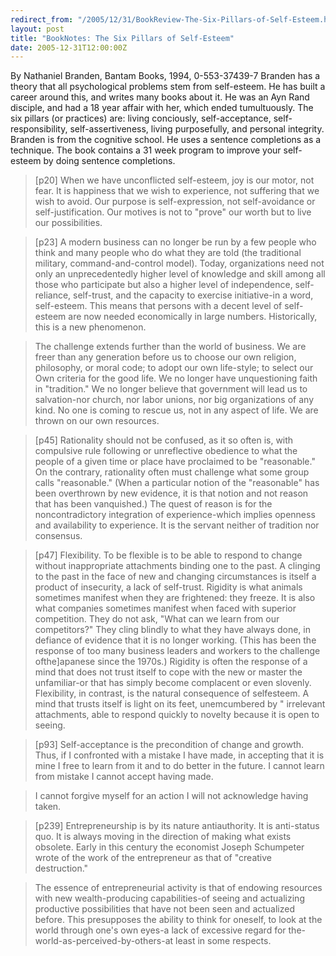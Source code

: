 ```yaml
---
redirect_from: "/2005/12/31/BookReview-The-Six-Pillars-of-Self-Esteem.html"
layout: post
title: "BookNotes: The Six Pillars of Self-Esteem"
date: 2005-12-31T12:00:00Z
---
```

By Nathaniel Branden, Bantam Books, 1994, 0-553-37439-7
 Branden has a theory that all psychological problems stem from
self-esteem.  He has built a career around this, and writes many books
about it.  He was an Ayn Rand disciple, and had a 18 year affair with
her, which ended tumultuously.  The six pillars (or practices) are:
living conciously, self-acceptance, self-responsibility,
self-assertiveness, living purposefully, and personal integrity.
Branden is from the cognitive school.  He uses a sentence completions
as a technique.  The book contains a 31 week program to improve your
self-esteem by doing sentence completions.


> [p20] When we have unconflicted self-esteem, joy is our motor, not
> fear.  It is happiness that we wish to experience, not suffering
> that we wish to avoid.  Our purpose is self-expression, not
> self-avoidance or self-justification.  Our motives is not to "prove"
> our worth but to live our possibilities.



> [p23] A modern business can no longer be run by a few people who think
> and many people who do what they are told (the traditional military,
> command-and-control model). Today, organizations need not only an
> unprecedentedly higher level of knowledge and skill among all those
> who participate but also a higher level of independence,
> self-reliance, self-trust, and the capacity to exercise initiative-in
> a word, self-esteem. This means that persons with a decent level of
> self-esteem are now needed economically in large
> numbers. Historically, this is a new phenomenon.



> The challenge extends further than the world of business. We are freer
> than any generation before us to choose our own religion, philosophy,
> or moral code; to adopt our own life-style; to select our Own criteria
> for the good life. We no longer have unquestioning faith in
> "tradition." We no longer believe that government will lead us to
> salvation-nor church, nor labor unions, nor big organizations of any
> kind. No one is coming to rescue us, not in any aspect of life. We are
> thrown on our own resources. 



> [p45] Rationality should not be confused, as it so often is, with
> compulsive rule following or unreflective obedience to what the people of
> a given time or place have proclaimed to be "reasonable." On the contrary,
> rationality often must challenge what some group calls "reasonable."
> (When a particular notion of the "reasonable" has been overthrown by
> new evidence, it is that notion and not reason that has been vanquished.)
> The quest of reason is for the noncontradictory integration of
> experience-which implies openness and availability to experience. It is
> the servant neither of tradition nor consensus.



> [p47] Flexibility. To be flexible is to be able to respond to change
> without inappropriate attachments binding one to the past. A clinging
> to the past in the face of new and changing circumstances is itself a
> product of insecurity, a lack of self-trust. Rigidity is what animals
> sometimes manifest when they are frightened: they freeze. It is also
> what companies sometimes manifest when faced with superior
> competition. They do not ask, "What can we learn from our
> competitors?" They cling blindly to what they have always done, in
> defiance of evidence that it is no longer working. (This has been the
> response of too many business leaders and workers to the challenge
> ofthe]apanese since the 1970s.) Rigidity is often the response of a
> mind that does not trust itself to cope with the new or master the
> unfamiliar-or that has simply become complacent or even
> slovenly. Flexibility, in contrast, is the natural consequence of
> selfesteem. A mind that trusts itself is light on its feet,
> unemcumbered by " irrelevant attachments, able to respond quickly to
> novelty because it is open to seeing.



> [p93] Self-acceptance is the precondition of change and growth. Thus,
> if I confronted with a mistake I have made, in accepting that it is
> mine I free to learn from it and to do better in the future. I cannot
> learn from mistake I cannot accept having made.  



> I cannot forgive myself for an action I will not acknowledge having
> taken.



> [p239] Entrepreneurship is by its nature antiauthority. It is
> anti-status quo. It is always moving in the direction of making what
> exists obsolete. Early in this century the economist Joseph Schumpeter
> wrote of the work of the entrepreneur as that of "creative
> destruction."



> The essence of entrepreneurial activity is that of endowing resources
> with new wealth-producing capabilities-of seeing and actualizing
> productive possibilities that have not been seen and actualized
> before. This presupposes the ability to think for oneself, to look at
> the world through one's own eyes-a lack of excessive regard for
> the-world-as-perceived-by-others-at least in some respects.
> 



